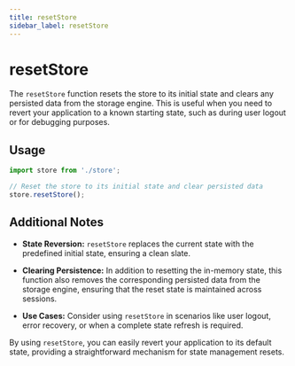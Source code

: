 ```yaml
---
title: resetStore
sidebar_label: resetStore
---
```


# resetStore

The `resetStore` function resets the store to its initial state and clears any persisted data from the storage engine. This is useful when you need to revert your application to a known starting state, such as during user logout or for debugging purposes.

## Usage

```ts
import store from './store';

// Reset the store to its initial state and clear persisted data
store.resetStore();
```

## Additional Notes

- **State Reversion:**
  `resetStore` replaces the current state with the predefined initial state, ensuring a clean slate.

- **Clearing Persistence:**
  In addition to resetting the in-memory state, this function also removes the corresponding persisted data from the storage engine, ensuring that the reset state is maintained across sessions.

- **Use Cases:**
  Consider using `resetStore` in scenarios like user logout, error recovery, or when a complete state refresh is required.

By using `resetStore`, you can easily revert your application to its default state, providing a straightforward mechanism for state management resets.